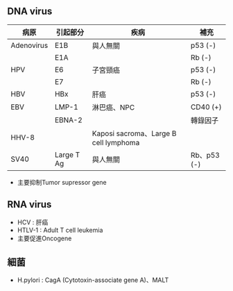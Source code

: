 ## DNA virus
| 病原       | 引起部分   | 疾病           | 補充         |
|------------|------------|----------------|--------------|
| Adenovirus | E1B        | 與人無關       | p53 (-)      |
|            | E1A        |                | Rb (-)       |
| HPV        | E6         | 子宮頸癌       | p53 (-)      |
|            | E7         |                | Rb (-)       |
| HBV        | HBx        | 肝癌           | p53 (-)      |
| EBV        | LMP-1      | 淋巴癌、NPC     | CD40 (+) |
|            | EBNA-2      |               | 轉錄因子  |
| HHV-8      |            | Kaposi sacroma、Large B cell lymphoma |              |
| SV40       | Large T Ag | 與人無關       | Rb、p53 (-)  |
- 主要抑制Tumor supressor gene
## RNA virus
- HCV : 肝癌
- HTLV-1 : Adult T cell leukemia
- 主要促進Oncogene
## 細菌
- H.pylori : CagA (Cytotoxin-associate gene A)、MALT

